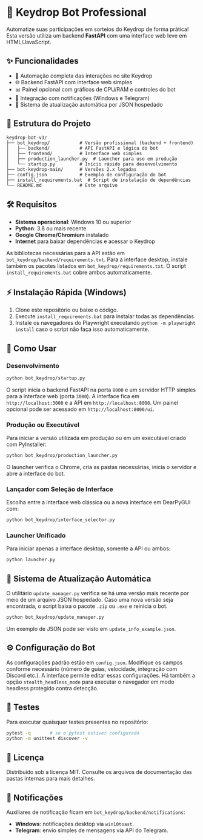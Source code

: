 # 🤖 Keydrop Bot Professional

Automatize suas participações em sorteios do Keydrop de forma prática! Esta versão utiliza um backend **FastAPI** com uma interface web leve em HTML/JavaScript.

## ✨ Funcionalidades
- 🔗 Automação completa das interações no site Keydrop
- 🌐 Backend FastAPI com interface web simples
- 📊 Painel opcional com gráficos de CPU/RAM e controles do bot
- 💬 Integração com notificações (Windows e Telegram)
- 🔄 Sistema de atualização automática por JSON hospedado

## 📁 Estrutura do Projeto
```text
keydrop-bot-v3/
├── bot_keydrop/           # Versão profissional (backend + frontend)
│   ├── backend/           # API FastAPI e lógica do bot
│   ├── frontend/          # Interface web simples
│   ├── production_launcher.py  # Launcher para uso em produção
│   └── startup.py         # Início rápido para desenvolvimento
├── bot-keydrop-main/      # Versões 2.x legadas
├── config.json            # Exemplo de configuração do bot
├── install_requirements.bat  # Script de instalação de dependências
└── README.md              # Este arquivo
```

## 🛠 Requisitos
- **Sistema operacional**: Windows 10 ou superior
- **Python**: 3.8 ou mais recente
- **Google Chrome/Chromium** instalado
- **Internet** para baixar dependências e acessar o Keydrop

As bibliotecas necessárias para a API estão em `bot_keydrop/backend/requirements.txt`.
Para a interface desktop, instale também os pacotes listados em `bot_keydrop/requirements.txt`.
O script `install_requirements.bat` cobre ambos automaticamente.

## ⚡ Instalação Rápida (Windows)
1. Clone este repositório ou baixe o código.
2. Execute `install_requirements.bat` para instalar todas as dependências.
3. Instale os navegadores do Playwright executando `python -m playwright install` caso o script não faça isso automaticamente.

## 🚀 Como Usar
### Desenvolvimento
```bash
python bot_keydrop/startup.py
```
O script inicia o backend FastAPI na porta `8000` e um servidor HTTP simples para a interface web (porta `3000`). A interface fica em `http://localhost:3000` e a API em `http://localhost:8000`. Um painel opcional pode ser acessado em `http://localhost:8000/ui`.

### Produção ou Executável
Para iniciar a versão utilizada em produção ou em um executável criado com PyInstaller:
```bash
python bot_keydrop/production_launcher.py
```
O launcher verifica o Chrome, cria as pastas necessárias, inicia o servidor e abre a interface do bot.

### Lançador com Seleção de Interface
Escolha entre a interface web clássica ou a nova interface em DearPyGUI com:
```bash
python bot_keydrop/interface_selector.py
```

### Launcher Unificado
Para iniciar apenas a interface desktop, somente a API ou ambos:
```bash
python launcher.py
```

## 🔄 Sistema de Atualização Automática
O utilitário `update_manager.py` verifica se há uma versão mais recente por meio de um arquivo JSON hospedado. Caso uma nova versão seja encontrada, o script baixa o pacote `.zip` ou `.exe` e reinicia o bot.
```bash
python bot_keydrop/update_manager.py
```
Um exemplo de JSON pode ser visto em `update_info_example.json`.

## ⚙ Configuração do Bot
As configurações padrão estão em `config.json`. Modifique os campos conforme necessário (número de guias, velocidade, integração com Discord etc.). A interface permite editar essas configurações. Há também a opção `stealth_headless_mode` para executar o navegador em modo headless protegido contra detecção.

## 🧪 Testes
Para executar quaisquer testes presentes no repositório:
```bash
pytest -q       # se o pytest estiver configurado
python -m unittest discover -v
```

## 📄 Licença
Distribuído sob a licença MIT. Consulte os arquivos de documentação das pastas internas para mais detalhes.

## 🔔 Notificações
Auxiliares de notificação ficam em `bot_keydrop/backend/notifications`:
- **Windows**: notificações desktop via `win10toast`.
- **Telegram**: envio simples de mensagens via API do Telegram.
